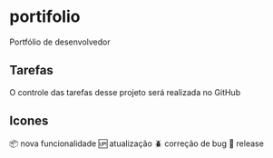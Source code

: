 # portifolio
Portfólio de desenvolvedor

## Tarefas 

O controle das tarefas desse projeto será realizada no GitHub

## Icones

:package: nova funcionalidade
:up: atualização
:beetle: correção de bug
:checkered_flag: release
